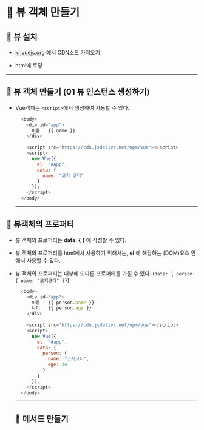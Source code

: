 # 🐫 뷰 객체 만들기

## 🐫 뷰 설치

* [kr.vuejs.org](https://kr.vuejs.org/v2/guide/index.html) 에서 CDN소드 가져오기

* html에 로딩


---


## 🐫 뷰 객체 만들기 (01 뷰 인스턴스 생성하기) 

* Vue객체는 ``<script>``에서 생성하여 사용할 수 있다.

  ```javascript
    <body>
      <div id="app">
        이름 : {{ name }}
      </div>
    
      <script src="https://cdn.jsdelivr.net/npm/vue"></script>
      <script>
        new Vue({
          el: "#app",
          data: {
            name: "코지 코더"
          }
        });
      </script>
    </body>
  ```


  ---


## 🐫 뷰객체의 프로퍼티

* 뷰 객체의 프로퍼티는 **data: { }** 에 작성할 수 있다.

* 뷰 객체의 프로퍼티를 html에서 사용하기 위해서는, **el** 에 해당하는 (DOM)요소 안에서 사용할 수 있다.

* 뷰 객체의 프로퍼티는 내부에 또다른 프로퍼티를 가질 수 있다. (``data: { person: { name: "코지코더" }}``)

  ```javascript
    <body>
      <div id="app">
        이름 : {{ person.name }}
        나이 : {{ person.age }}
      </div>
    
      <script src="https://cdn.jsdelivr.net/npm/vue"></script>
      <script>
        new Vue({
          el: "#app",
          data: {
            person: {
              name: "코지코더",
              age: 34
            }
          }
        });
      </script>
    </body>
  ```


  ---


  ## 🐫 메서드 만들기

